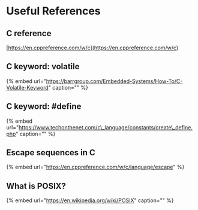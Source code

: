 # Useful References

## C reference

[https://en.cppreference.com/w/c](https://en.cppreference.com/w/c)

## C keyword: volatile

{% embed url="https://barrgroup.com/Embedded-Systems/How-To/C-Volatile-Keyword" caption="" %}

## C keyword: \#define

{% embed url="https://www.techonthenet.com/c\_language/constants/create\_define.php" caption="" %}

## Escape sequences in C

{% embed url="https://en.cppreference.com/w/c/language/escape" %}

## What is POSIX?

{% embed url="https://en.wikipedia.org/wiki/POSIX" caption="" %}